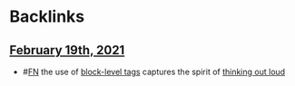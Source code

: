 
# Backlinks
## [February 19th, 2021](<February 19th, 2021.md>)
- #[FN](<FN.md>) the use of [block-level tags](<block-level tags.md>) captures the spirit of [thinking out loud](<thinking out loud.md>)

